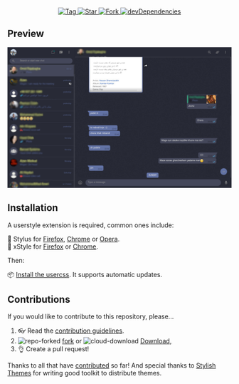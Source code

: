 <p align="center">
  <br>
  <a href="https://github.com/0xc0d3d00d/whatsup-dracula/tags">
    <img src="https://img.shields.io/github/tag/0xc0d3d00d/whatsup-dracula.svg?label=tag" alt="Tag">
  </a>
  <a href="https://github.com/0xc0d3d00d/whatsup-dracula/stargazers">
    <img src="(https://githubbadges.com/star.svg?user=0xC0D3D00D&repo=whatsup-dracula&style=flat&color=fff&background=007ec6" alt="Star">
  </a>
  <a href="http://github.com/0xc0d3d00d/whatsup-dracula/fork">
    <img src="https://githubbadges.com/fork.svg?user=0xC0D3D00D&repo=whatsup-dracula&style=flat&color=fff&background=007ec6" alt="Fork">
  </a>
  <a href="https://david-dm.org/0xc0d3d00d/whatsup-dracula?type=dev">
    <img src="https://img.shields.io/david/dev/0xc0d3d00d/whatsup-dracula.svg?label=%20devDependencies%20" alt="devDependencies">
  </a>
</p>

## Preview
![Quora Dark preview](images/after.png)

## Installation
A userstyle extension is required, common ones include:

🎨 Stylus for [Firefox](https://addons.mozilla.org/en-US/firefox/addon/styl-us/), [Chrome](https://chrome.google.com/webstore/detail/stylus/clngdbkpkpeebahjckkjfobafhncgmne) or [Opera](https://addons.opera.com/en-gb/extensions/details/stylus/).<br>
🎨 xStyle for [Firefox](https://addons.mozilla.org/firefox/addon/xstyle/) or [Chrome](https://chrome.google.com/webstore/detail/xstyle/hncgkmhphmncjohllpoleelnibpmccpj).

Then:

📦 [Install the usercss](https://github.com/0xc0d3d00d/whatsup-dracula/raw/master/quora-dark.user.css). It supports automatic updates.<br>

## Contributions

If you would like to contribute to this repository, please...

1. 👓 Read the [contribution guidelines](CONTRIBUTING.md).
2. ![repo-forked](https://user-images.githubusercontent.com/136959/42383736-c4cb0db8-80fd-11e8-91ca-12bae108bccc.png) [fork](https://github.com/0xc0d3d00d/whatsup-dracula/fork) or ![cloud-download](https://user-images.githubusercontent.com/136959/42401932-9ee9cae0-813d-11e8-8691-16e29a85d3b9.png)
[Download](https://github.com/0xc0d3d00d/whatsup-dracula/archive/master.zip),
3. 👌 Create a pull request!

Thanks to all that have [contributed](AUTHORS) so far!
And special thanks to [Stylish Themes](https://github.com/StylishThemes) for writing good toolkit to distribute themes.
